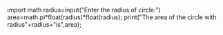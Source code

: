 import math
radius=input("Enter the radius of circle:")
area=math.pi*float(radius)*float(radius);
print("The area of the circle with radius"+radius+"is",area);

